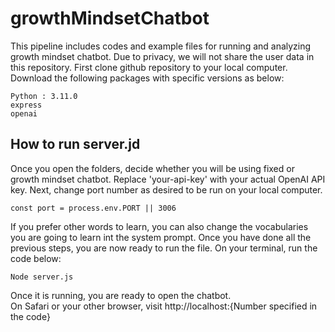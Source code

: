# growthMindsetChatbot

This pipeline includes codes and example files for running and analyzing growth mindset chatbot. Due to privacy, we will not share the user data in this repository. 
First clone github repository to your local computer. 
Download the following packages with specific versions as below: 

    Python : 3.11.0
    express
    openai

## How to run server.jd
Once you open the folders, decide whether you will be using fixed or growth mindset chatbot. 
Replace 'your-api-key' with your actual OpenAI API key. 
Next, change port number as desired to be run on your local computer. 
```
const port = process.env.PORT || 3006
```
If you prefer other words to learn, you can also change the vocabularies you are going to learn int the system prompt. 
Once you have done all the previous steps, you are now ready to run the file. On your terminal, run the code below: 
```
Node server.js 
```
Once it is running, you are ready to open the chatbot.  
On Safari or your other browser, visit http://localhost:{Number specified in the code}
